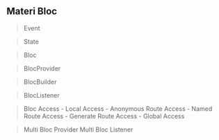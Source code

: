 ## Materi Bloc
 > Event
 
 > State

 > Bloc

 > BlocProvider

 > BlocBuilder

 > BlocListener


> Bloc Access
    - Local Access
    - Anonymous Route Access
    - Named Route Access
    - Generate Route Access
    - Global Access

> Multi Bloc Provider
> Multi Bloc Listener